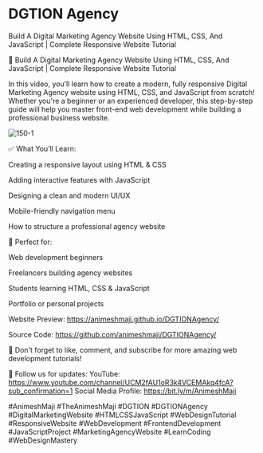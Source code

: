 # DGTION Agency
Build A Digital Marketing Agency Website Using HTML, CSS, And JavaScript | Complete Responsive Website Tutorial

🚀 Build A Digital Marketing Agency Website Using HTML, CSS, And JavaScript | Complete Responsive Website Tutorial

In this video, you’ll learn how to create a modern, fully responsive Digital Marketing Agency website using HTML, CSS, and JavaScript from scratch! Whether you're a beginner or an experienced developer, this step-by-step guide will help you master front-end web development while building a professional business website.

![150-1](https://github.com/user-attachments/assets/553fd509-0468-4d40-881a-e02ee4c8438b)


✅ What You’ll Learn:

Creating a responsive layout using HTML & CSS

Adding interactive features with JavaScript

Designing a clean and modern UI/UX

Mobile-friendly navigation menu

How to structure a professional agency website

🎯 Perfect for:

Web development beginners

Freelancers building agency websites

Students learning HTML, CSS & JavaScript

Portfolio or personal projects

Website Preview: https://animeshmaji.github.io/DGTIONAgency/

Source Code: https://github.com/animeshmaji/DGTIONAgency/

🔔 Don't forget to like, comment, and subscribe for more amazing web development tutorials!

📢 Follow us for updates:
YouTube: https://www.youtube.com/channel/UCM2fAU1oR3k4VCEMAkq4fcA?sub_confirmation=1
Social Media Profile: https://bit.ly/m/AnimeshMaji

#AnimeshMaji #TheAnimeshMaji #DGTION #DGTIONAgency
#DigitalMarketingWebsite #HTMLCSSJavaScript #WebDesignTutorial #ResponsiveWebsite #WebDevelopment #FrontendDevelopment #JavaScriptProject #MarketingAgencyWebsite #LearnCoding #WebDesignMastery

